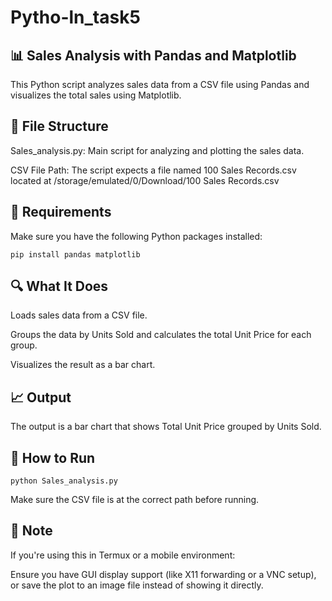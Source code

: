 # Pytho-ln_task5
## 📊 Sales Analysis with Pandas and Matplotlib

This Python script analyzes sales data from a CSV file using Pandas and visualizes the total sales using Matplotlib.

## 📁 File Structure

Sales_analysis.py: Main script for analyzing and plotting the sales data.

CSV File Path: The script expects a file named 100 Sales Records.csv located at
/storage/emulated/0/Download/100 Sales Records.csv


## 🧾 Requirements

Make sure you have the following Python packages installed:
```
pip install pandas matplotlib
```
## 🔍 What It Does

Loads sales data from a CSV file.

Groups the data by Units Sold and calculates the total Unit Price for each group.

Visualizes the result as a bar chart.


## 📈 Output

The output is a bar chart that shows Total Unit Price grouped by Units Sold.

## 🚀 How to Run
```
python Sales_analysis.py
```
Make sure the CSV file is at the correct path before running.

## 📌 Note

If you're using this in Termux or a mobile environment:

Ensure you have GUI display support (like X11 forwarding or a VNC setup), or save the plot to an image file instead of showing it directly.
